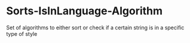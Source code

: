 # Sorts-IsInLanguage-Algorithm
Set of algorithms to either sort or check if a certain string is in a specific type of style
